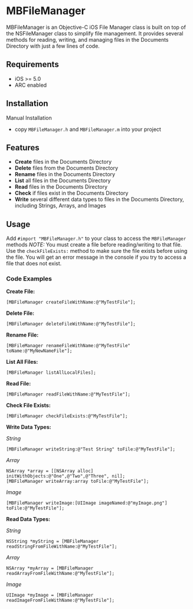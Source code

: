 # MBFileManager
MBFileManager is an Objective-C iOS File Manager class is built on top of the NSFileManager class to simplify file management.  It provides several methods for reading, writing, and managing files in the Documents Directory with just a few lines of code.

## Requirements
- iOS >= 5.0
- ARC enabled

## Installation

Manual Installation
- copy `MBFileManager.h` and `MBFileManager.m` into your project

## Features

- **Create** files in the Documents Directory
- **Delete** files from the Documents Directory
- **Rename** files in the Documents Directory
- **List** all files in the Documents Directory
- **Read** files in the Documents Directory
- **Check** if files exist in the Documents Directory
- **Write** several different data types to files in the Documents Directory, including Strings, Arrays, and Images

## Usage

Add `#import "MBFileManager.h"` to your class to access the `MBFileManager` methods
*NOTE:* You must create a file before reading/writing to that file.  Use the `checkFileExists:` method to make sure the file exists before using the file.  You will get an error message in the console if you try to access a file that does not exist.

### Code Examples

**Create File:**

    [MBFileManager createFileWithName:@"MyTestFile"];

**Delete File:**

    [MBFileManager deleteFileWithName:@"MyTestFile"];

**Rename File:**

    [MBFileManager renameFileWithName:@"MyTestFile" toName:@"MyNewNameFile"];

**List All Files:**

    [MBFileManager listAllLocalFiles];

**Read File:**

    [MBFileManager readFileWithName:@"MyTestFile"];

**Check File Exists:**

    [MBFileManager checkFileExists:@"MyTestFile"];

**Write Data Types:**

*String*

    [MBFileManager writeString:@"Test String" toFile:@"MyTestFile"];

*Array*

    NSArray *array = [[NSArray alloc] initWithObjects:@"One",@"Two",@"Three", nil];
    [MBFileManager writeArray:array toFile:@"MyTestFile"];

*Image*

    [MBFileManager writeImage:[UIImage imageNamed:@"myImage.png"] toFile:@"MyTestFile"];

**Read Data Types:**

*String*

    NSString *myString = [MBFileManager readStringFromFileWithName:@"MyTestFile"];

*Array*

    NSArray *myArray = [MBFileManager readArrayFromFileWithName:@"MyTestFile"];

*Image*

    UIImage *myImage = [MBFileManager readImageFromFileWithName:@"MyTestFile"];
